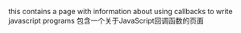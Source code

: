 this contains a page with information about using callbacks to write javascript programs
包含一个关于JavaScript回调函数的页面